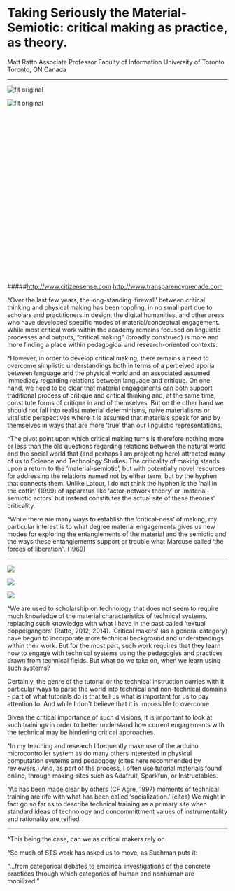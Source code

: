# Taking Seriously the Material-Semiotic: critical making as practice, as theory. 

Matt Ratto 
Associate Professor 
Faculty of Information 
University of Toronto 
Toronto, ON Canada

---

![fit original](/Users/mattratto/Dropbox/currentwork/digitalsts/citizensense2.jpg)

![fit original](/Users/mattratto/Dropbox/currentwork/digitalsts/transparency-grenade.jpg)

<br><br><br><br><br><br>
<br><br><br><br>
<br><br><br><br>
<br><br><br><br>
<br><br><br><br>


#####http://www.citizensense.com	         http://www.transparencygrenade.com 

^Over the last few years, the long-standing ‘firewall’ between critical thinking and physical making has been toppling, in no small part due to scholars and practitioners in design, the digital humanities, and other areas who have developed specific modes of material/conceptual engagement. While most critical work within the academy remains focused on linguistic processes and outputs, “critical making” (broadly construed) is more and more finding a place within pedagogical and research-oriented contexts. ^However, in order to develop critical making, there remains a need to overcome simplistic understandings both in terms of a perceived aporia between language and the physical world and an associated assumed immediacy regarding relations between language and critique. On one hand, we need to be clear that material engagements can both support traditional process of critique and critical thinking and, at the same time, constitute forms of critique in and of themselves. But on the other hand we should not fall into realist material determinisms, naive materialisms or vitalistic perspectives where it is assumed that materials speak for and by themselves in ways that are more ‘true’ than our linguistic representations. ^The pivot point upon which critical making turns is therefore nothing more or less than the old questions regarding relations between the natural world and the social world that (and perhaps I am projecting here) attracted many of us to Science and Technology Studies. The criticality of making stands upon a return to the ‘material-semiotic’, but with potentially novel resources for addressing the relations named not by either term, but by the hyphen that connects them. Unlike Latour, I do not think the hyphen is the ‘nail in the coffin’ (1999) of apparatus like ‘actor-network theory’ or ‘material-semiotic actors’ but instead constitutes the actual site of these theories’ criticality. ^While there are many ways to establish the ‘critical-ness’ of making, my particular interest is to what degree material engagements gives us new modes for exploring the entanglements of the material and the semiotic and the ways these entanglements support or trouble what Marcuse called ‘the forces of liberation”. (1969) 

---

![](/Users/mattratto/Dropbox/currentwork/digitalsts/arduinoclass2.jpg)

![](/Users/mattratto/Dropbox/currentwork/digitalsts/arduinoclass.jpg)

![](/Users/mattratto/Dropbox/currentwork/digitalsts/class_edu2.jpg)

^We are used to scholarship on technology that does not seem to require much knowledge of the material characteristics of technical systems, replacing such knowledge with what I have in the past called ‘textual doppelgangers’ (Ratto, 2012; 2014). ‘Critical makers’ (as a general category) have begun to incorporate more technical background and understandings within their work. But for the most part, such work requires that they learn how to engage with technical systems using the pedagogies and practices drawn from technical fields. But what do we take on, when we learn using such systems? 

Certainly, the genre of the tutorial or the technical instruction carries with it particular ways to parse the world into technical and non-technical domains - part of what tutorials do is that tell us what is important for us to pay attention to. And while I don't believe that it is impossible to overcome 


Given the critical importance of such divisions, it is important to look at such trainings in order to better understand how current engagements with the technical may be hindering critical approaches. ^In my teaching and research I frequently make use of the arduino microcontroller system as do many others interested in physical computation systems and pedaogogy (cites here recommended by reviewers.) And, as part of the process, I often use tutorial materials found online, through making sites such as Adafruit, Sparkfun, or Instructables.
^As has been made clear by others (CF Agre, 1997) moments of technical training are rife with what has been called ‘socialization.’ (cites) We might in fact go so far as to describe technical training as a primary site when standard ideas of technology and concommittment values of instrumentality and rationality are reified. 

---

^This being the case, can we as critical makers rely on  

^So much of STS work has asked us to move, as Suchman puts it: 

“…from categorical debates to empirical investigations of the concrete practices through which categories of human and nonhuman are mobilized.” 




